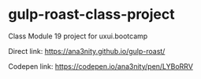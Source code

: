 # gulp-roast-class-project
 
Class Module 19 project for uxui.bootcamp

Direct link: https://ana3nity.github.io/gulp-roast/

Codepen link: https://codepen.io/ana3nity/pen/LYBoRRV
